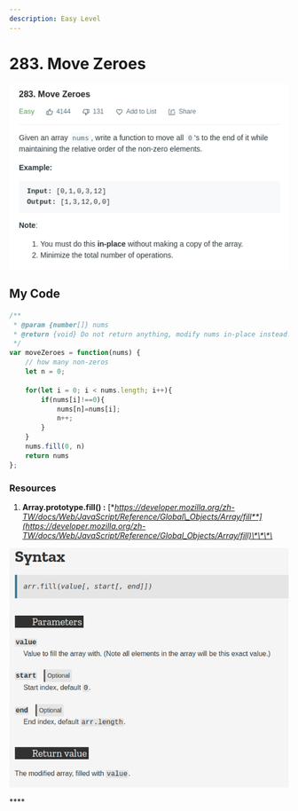 ```yaml
---
description: Easy Level
---
```


# 283. Move Zeroes

![](.gitbook/assets/image%20%283%29.png)

## My Code

```javascript
/**
 * @param {number[]} nums
 * @return {void} Do not return anything, modify nums in-place instead.
 */
var moveZeroes = function(nums) {
    // how many non-zeros
    let n = 0;
    
    for(let i = 0; i < nums.length; i++){
        if(nums[i]!==0){
            nums[n]=nums[i];
            n++;
        }
    }
    nums.fill(0, n)
    return nums
};
```

### Resources

1. **Array.prototype.fill\(\) :** [**https://developer.mozilla.org/zh-TW/docs/Web/JavaScript/Reference/Global\_Objects/Array/fill**](https://developer.mozilla.org/zh-TW/docs/Web/JavaScript/Reference/Global_Objects/Array/fill)\*\*\*\*

![](.gitbook/assets/image.png)

\*\*\*\*

## 




